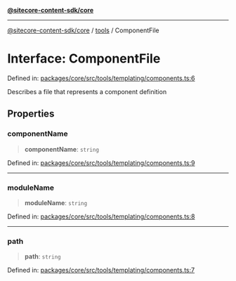 [**@sitecore-content-sdk/core**](../../README.md)

***

[@sitecore-content-sdk/core](../../README.md) / [tools](../README.md) / ComponentFile

# Interface: ComponentFile

Defined in: [packages/core/src/tools/templating/components.ts:6](https://github.com/Sitecore/content-sdk/blob/bfe672d212140ef15b86f850b9fb38de51521218/packages/core/src/tools/templating/components.ts#L6)

Describes a file that represents a component definition

## Properties

### componentName

> **componentName**: `string`

Defined in: [packages/core/src/tools/templating/components.ts:9](https://github.com/Sitecore/content-sdk/blob/bfe672d212140ef15b86f850b9fb38de51521218/packages/core/src/tools/templating/components.ts#L9)

***

### moduleName

> **moduleName**: `string`

Defined in: [packages/core/src/tools/templating/components.ts:8](https://github.com/Sitecore/content-sdk/blob/bfe672d212140ef15b86f850b9fb38de51521218/packages/core/src/tools/templating/components.ts#L8)

***

### path

> **path**: `string`

Defined in: [packages/core/src/tools/templating/components.ts:7](https://github.com/Sitecore/content-sdk/blob/bfe672d212140ef15b86f850b9fb38de51521218/packages/core/src/tools/templating/components.ts#L7)
